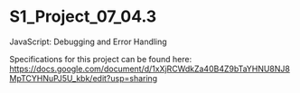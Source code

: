 # S1_Project_07_04.3
JavaScript: Debugging and Error Handling


Specifications for this project can be found here: https://docs.google.com/document/d/1xXjRCWdkZa40B4Z9bTaYHNU8NJ8MpTCYHNuPJ5U_kbk/edit?usp=sharing
